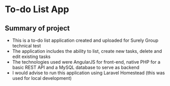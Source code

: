 # To-do List App

## Summary of project
* This is a to-do list application created and uploaded for Surely Group technical test
* The application includes the ability to list, create new tasks, delete and edit existing tasks
* The technologies used were AngularJS for front-end, native PHP for a basic REST API and a MySQL database to serve as backend
* I would advise to run this application using Laravel Homestead (this was used for local development)